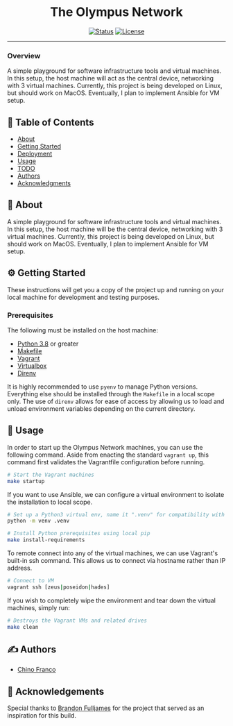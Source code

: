 <h1 align="center">The Olympus Network</h1>

<div align="center">

[![Status](https://img.shields.io/badge/status-active-success.svg)]()
[![License](https://img.shields.io/badge/license-MIT-blue.svg)](./LICENSE.md)

</div>

---

### Overview

A simple playground for software infrastructure tools and virtual machines. In this setup, the host machine will act as the central device, networking with 3 virtual machines. Currently, this project is being developed on Linux, but should work on MacOS. Eventually, I plan to implement Ansible for VM setup.
<br>

## 📝 Table of Contents

- [About](#about)
- [Getting Started](#getting_started)
- [Deployment](#deployment)
- [Usage](#usage)
- [TODO](./TODO.md)
- [Authors](#authors)
- [Acknowledgments](#acknowledgements)

## 🔎 About <a name = "about"></a>

A simple playground for software infrastructure tools and virtual machines. In this setup, the host machine will be the central device, networking with 3 virtual machines. Currently, this project is being developed on Linux, but should work on MacOS. Eventually, I plan to implement Ansible for VM setup.

## ⚙️ Getting Started <a name = "getting_started"></a>

These instructions will get you a copy of the project up and running on your local machine for development and testing purposes.

### Prerequisites

The following must be installed on the host machine:

- [Python 3.8](https://github.com/pyenv/pyenv) or greater
- [Makefile](https://www.gnu.org/software/make/manual/make.html)
- [Vagrant](https://www.vagrantup.com/downloads)
- [Virtualbox](https://www.virtualbox.org/wiki/Downloads)
- [Direnv](https://github.com/direnv/direnv)

It is highly recommended to use `pyenv` to manage Python versions. Everything else should be installed through the `Makefile` in a local scope only. The use of `direnv` allows for ease of access by allowing us to load and unload environment variables depending on the current directory.

## 🚀 Usage <a name="usage"></a>

In order to start up the Olympus Network machines, you can use the following command. Aside from enacting the standard `vagrant up`, this command first validates the Vagrantfile configuration before running.

```bash
# Start the Vagrant machines
make startup
```

If you want to use Ansible, we can configure a virtual environment to isolate the installation to local scope.

```bash
# Set up a Python3 virtual env, name it ".venv" for compatibility with the Makefile
python -m venv .venv

# Install Python prerequisites using local pip
make install-requirements
```

To remote connect into any of the virtual machines, we can use Vagrant's built-in ssh command. This allows us to connect via hostname rather than IP address.

```bash
# Connect to VM
vagrant ssh [zeus|poseidon|hades]
```

If you wish to completely wipe the environment and tear down the virtual machines, simply run:

```bash
# Destroys the Vagrant VMs and related drives
make clean
```

## ✍️ Authors <a name = "authors"></a>

- [Chino Franco](https://github.com/jgfranco17)

## 🎉 Acknowledgements <a name = "acknowledgements"></a>

Special thanks to [Brandon Fulljames](https://github.com/Evertras) for the project that served as an inspiration for this build.
